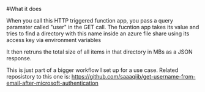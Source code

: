 #What it does

When you call this HTTP triggered function app, you pass a query paramater called "user" in the GET call.
The fucntion app takes its value and tries to find a directory with this name inside an azure file share using its access key via environment variables

It then retruns the total size of all items in that directory in MBs as a JSON response.

This is just part of a bigger workflow I set up for a use case. Related reposistory to this one is:
https://github.com/saaaqiib/get-username-from-email-after-microsoft-authentication

